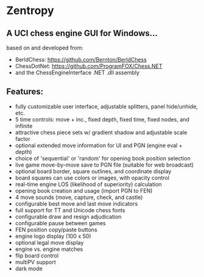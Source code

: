 # Zentropy

## A UCI chess engine GUI for Windows...
based on and developed from:

* BerldChess: https://github.com/Bernton/BerldChess
* ChessDotNet: https://github.com/ProgramFOX/Chess.NET
* and the ChessEngineInterface .NET .dll assembly

## Features:

* fully customizable user interface, adjustable splitters, panel hide/unhide, etc.
* 5 time controls: move + inc., fixed depth, fixed time, fixed nodes, and infinite
* attractive chess piece sets w/ gradient shadow and adjustable scale factor
* optional extended move information for UI and PGN (engine eval + depth)
* choice of 'sequential' or 'random' for opening book position selection 
* live game move-by-move save to PGN file (suitable for web broadcast)
* optional board border, square outlines, and coordinate display
* board squares can use colors or images, with opacity control
* real-time engine LOS (likelihood of superiority) calculation
* opening book creation and usage (import PGN to FEN)
* 4 move sounds (move, capture, check, and castle)
* configurable best move and last move indicators
* full support for TT and Unicode chess fonts
* configurable draw and resign adjudication
* configurable pause between games
* FEN position copy/paste buttons
* engine logo display (100 x 50)
* optional legal move display
* engine vs. engine matches
* flip board control
* multiPV support
* dark mode

